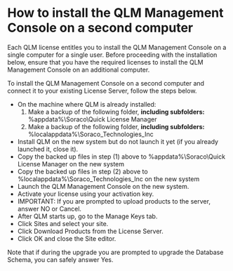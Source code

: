 # How to install the QLM Management Console on a second computer

Each QLM license entitles you to install the QLM Management Console on a single computer for a single user. Before proceeding with the installation below, ensure that you have the required licenses to install the QLM Management Console on an additional computer.

To install the QLM Management Console on a second computer and connect it to your existing License Server, follow the steps below.

* On the machine where QLM is already installed:
  1. Make a backup of the following folder, **including subfolders:** %appdata%\Soraco\Quick License Manager
  2. Make a backup of the following folder, **including subfolders:** %localappdata%\Soraco\_Technologies\_Inc
* Install QLM on the new system but do not launch it yet (if you already launched it, close it).
* Copy the backed up files in step (1) above to %appdata%\Soraco\Quick License Manager on the new system
* Copy the backed up files in step (2) above to %localappdata%\Soraco\_Technologies\_Inc on the new system
* Launch the QLM Management Console on the new system.
* Activate your license using your activation key.
* IMPORTANT: If you are prompted to upload products to the server, answer NO or Cancel.
* After QLM starts up, go to the Manage Keys tab.
* Click Sites and select your site.&#x20;
* Click Download Products from the License Server.
* Click OK and close the Site editor.

Note that if during the upgrade you are prompted to upgrade the Database Schema, you can safely answer Yes.
